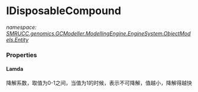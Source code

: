 ﻿# IDisposableCompound
_namespace: [SMRUCC.genomics.GCModeller.ModellingEngine.EngineSystem.ObjectModels.Entity](./index.md)_






### Properties

#### Lamda
降解系数，取值为0-1之间，当值为1的时候，表示不可降解，值越小，降解得越快
